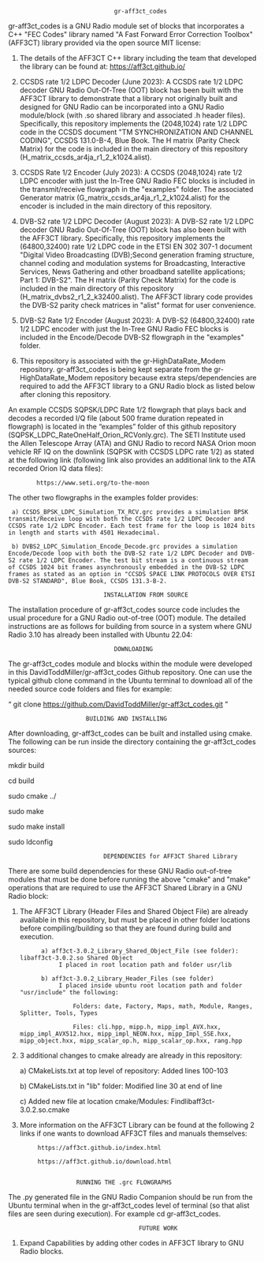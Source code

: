                                   gr-aff3ct_codes

gr-aff3ct_codes is a GNU Radio module set of blocks that incorporates a C++ "FEC Codes" library named "A Fast Forward Error Correction Toolbox" (AFF3CT) library provided via the open source MIT license:

  1) The details of the AFF3CT C++ library including the team that developed the library can be found at:
  https://aff3ct.github.io/

  2) CCSDS rate 1/2 LDPC Decoder (June 2023): A CCSDS rate 1/2 LDPC decoder GNU Radio Out-Of-Tree (OOT) block has been built with the AFF3CT library to demonstrate that a library not originally built and designed for GNU Radio can be incorporated into a GNU Radio module/block (with .so shared library and associated .h header files). Specifically, this repository implements the (2048,1024) rate 1/2 LDPC code in the CCSDS document "TM SYNCHRONIZATION AND CHANNEL CODING", CCSDS 131.0-B-4, Blue Book. The H matrix (Parity Check Matrix) for the code is included in the main directory of this repository (H_matrix_ccsds_ar4ja_r1_2_k1024.alist).

  3) CCSDS Rate 1/2 Encoder (July 2023):  A CCSDS (2048,1024) rate 1/2 LDPC encoder with just the In-Tree GNU Radio FEC blocks is included in the transmit/receive flowgraph in the "examples" folder. The associated Generator matrix (G_matrix_ccsds_ar4ja_r1_2_k1024.alist) for the encoder is included in the main directory of this repository.

  4) DVB-S2 rate 1/2 LDPC Decoder (August 2023): A DVB-S2 rate 1/2 LDPC decoder GNU Radio Out-Of-Tree (OOT) block has also been built with the AFF3CT library. Specifically, this repository implements the (64800,32400) rate 1/2 LDPC code in the ETSI EN 302 307-1 document "Digital Video Broadcasting (DVB);Second generation framing structure, channel coding and modulation systems for Broadcasting, Interactive Services, News Gathering and other broadband satellite applications; Part 1: DVB-S2". The H matrix (Parity Check Matrix) for the code is included in the main directory of this repository (H_matrix_dvbs2_r1_2_k32400.alist). The AFF3CT library code provides the DVB-S2 parity check matrices in "alist" format for user convenience.

  5) DVB-S2 Rate 1/2 Encoder (August 2023):  A DVB-S2 (64800,32400) rate 1/2 LDPC encoder with just the In-Tree GNU Radio FEC blocks is included in the Encode/Decode DVB-S2 flowgraph in the "examples" folder. 
  
  6) This repository is associated with the gr-HighDataRate_Modem repository. gr-aff3ct_codes is being kept separate from the gr-HighDataRate_Modem repository because extra steps/dependencies are required to add the AFF3CT library to a GNU Radio block as listed below after cloning this repository.
  

An example CCSDS SQPSK/LDPC Rate 1/2 flowgraph that plays back and decodes a recorded I/Q file (about 500 frame duration repeated in flowgraph) is located in the “examples” folder of this github repository (SQPSK_LDPC_RateOneHalf_Orion_RCVonly.grc). The SETI Institute used the Allen Telescope Array (ATA) and GNU Radio to record NASA Orion moon vehicle RF IQ on the downlink (SQPSK with CCSDS LDPC rate 1/2) as stated at the following link (following link also provides an additional link to the ATA recorded Orion IQ data files):

            https://www.seti.org/to-the-moon

The other two flowgraphs in the examples folder provides:

     a) CCSDS_BPSK_LDPC_Simulation_TX_RCV.grc provides a simulation BPSK transmit/Receive loop with both the CCSDS rate 1/2 LDPC Decoder and CCSDS rate 1/2 LDPC Encoder. Each test frame for the loop is 1024 bits in length and starts with 4501 Hexadecimal.
     
     b) DVBS2_LDPC_Simulation_Encode_Decode.grc provides a simulation Encode/Decode loop with both the DVB-S2 rate 1/2 LDPC Decoder and DVB-S2 rate 1/2 LDPC Encoder. The test bit stream is a continuous stream of CCSDS 1024 bit frames asynchronously embedded in the DVB-S2 LDPC frames as stated as an option in "CCSDS SPACE LINK PROTOCOLS OVER ETSI DVB-S2 STANDARD", Blue Book, CCSDS 131.3-B-2.

                               INSTALLATION FROM SOURCE

The installation procedure of gr-aff3ct_codes source code includes the usual procedure for a GNU Radio out-of-tree (OOT) module. The detailed instructions are as follows for building from source in a system where GNU Radio 3.10 has already been installed with Ubuntu 22.04:


                                  DOWNLOADING

The gr-aff3ct_codes module and blocks within the module were developed in this DavidToddMiller/gr-aff3ct_codes Github repository. One can use the typical github clone command in the Ubuntu terminal to download all of the needed source code folders and files for example:

“ git clone https://github.com/DavidToddMiller/gr-aff3ct_codes.git ”

                          BUILDING AND INSTALLING

After downloading, gr-aff3ct_codes can be built and installed using cmake. The following can be run inside the directory containing the gr-aff3ct_codes sources:

mkdir build

cd build

sudo cmake ../

sudo make

sudo make install

sudo ldconfig

                               DEPENDENCIES for AFF3CT Shared Library

There are some build dependencies for these GNU Radio out-of-tree modules that must be done before running the above "cmake" and "make" operations that are required to use the AFF3CT Shared Library in a GNU Radio block:

  1) The AFF3CT Library (Header Files and Shared Object File) are already available in this repository, but must be placed in other folder locations before compiling/building so that they are found during build and execution.

               a) aff3ct-3.0.2_Library_Shared_Object_File (see folder): libaff3ct-3.0.2.so Shared Object
                    I placed in root location path and folder usr/lib    
  
               b) aff3ct-3.0.2_Library_Header_Files (see folder)
                    I placed inside ubuntu root location path and folder "usr/include" the following:  
  
                        Folders: date, Factory, Maps, math, Module, Ranges, Splitter, Tools, Types
                    
                        Files: cli.hpp, mipp.h, mipp_impl_AVX.hxx, mipp_impl_AVX512.hxx, mipp_impl_NEON.hxx, mipp_Impl_SSE.hxx, mipp_object.hxx, mipp_scalar_op.h, mipp_scalar_op.hxx, rang.hpp
                    
 
  2) 3 additional changes to cmake already are already in this repository:
 
     a) CMakeLists.txt at top level of repository: Added lines 100-103
 
     b) CMakeLists.txt in "lib" folder:  Modified line 30 at end of line
         
     c) Added new file at location cmake/Modules: Findlibaff3ct-3.0.2.so.cmake 
  
  3) More information on the AFF3CT Library can be found at the following 2 links if one wants to download AFF3CT files and manuals themselves:
 
              
              https://aff3ct.github.io/index.html
              
              https://aff3ct.github.io/download.html
              

                         RUNNING THE .grc FLOWGRAPHS

The .py generated file in the GNU Radio Companion should be run from the Ubuntu terminal when in the gr-aff3ct_codes level of terminal (so that alist files are seen during execution). For example cd gr-aff3ct_codes.


                                         FUTURE WORK   

1. Expand Capabilities by adding other codes in AFF3CT library to GNU Radio blocks. 



                                              
